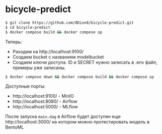 # bicycle-predict
```bash
$ git clone https://github.com/8Dion8/bicycle-predict.git
$ cd bicycle-predict
$ docker compose build && docker compose up
```
Теперь: 
* Pаходим на http://localhost:9100/
* Cоздаем bucket с названием modelbucket
* Cоздаем ключи доступа. ID и SECRET нужно записать в .env файл, примеры уже записаны.
```bash
$ docker compose down && docker compose build && docker compose up
```
Доступные порты:
* http://localhost:9100/ - MinIO
* http://localhost:8080/ - Airflow
* http://localhost:5000/ - MLflow

После запуска `main.dag` в Airflow будет доступен еще http://localhost:3000/ на котором можно протестировать модель в BentoML
